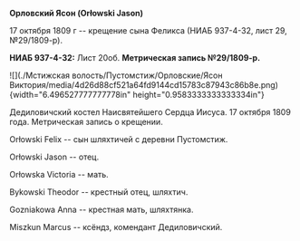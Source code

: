**Орловский Ясон (Orłowski Jason)**

17 октября 1809 г -- крещение сына Феликса (НИАБ 937-4-32, лист 29,
№29/1809-р).

**НИАБ 937-4-32:** Лист 20об. **Метрическая запись №29/1809-р.**

![](./Мстижская волость/Пустомстиж/Орловские/Ясон Виктория/media/4d26d88cf521a64fd9144cd15783c87943c86b8e.png){width="6.496527777777778in"
height="0.9583333333333334in"}

Дедиловичский костел Наисвятейшего Сердца Иисуса. 17 октября 1809 года.
Метрическая запись о крещении.

Orłowski Felix -- сын шляхтичей с деревни Пустомстиж.

Orłowski Jason -- отец.

Orłowska Victoria -- мать.

Bykowski Theodor -- крестный отец, шляхтич.

Gozniakowa Anna -- крестная мать, шляхтянка.

Miszkun Marcus -- ксёндз, комендант Дедиловичский.
